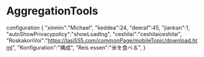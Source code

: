 # AggregationTools
configuration
{
 "xinmin":"Michael",
 "keddea":24,
 "deeraf":45,
 "jiankan":1,
 "autoShowPrivacypolicy":"showLoadIng",
 "ceshilai":"ceshilaiceshilai",
 "RoskakoriVoi":"https://lasi555.com/commonPage/mobileTopic/download.html",
 "Konfiguration":"構成",
 "Reis essen":"米を食べる",
}

